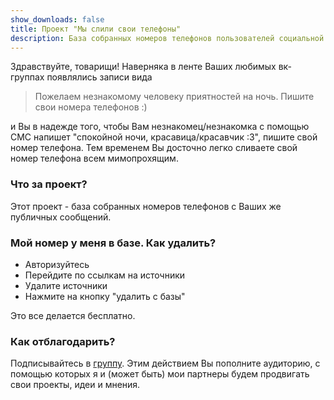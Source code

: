 ```yaml
---
show_downloads: false
title: Проект "Мы слили свои телефоны"
description: База собранных номеров телефонов пользователей социальной сети ВКонтакте
---
```

Здравствуйте, товарищи! Наверняка в ленте Ваших любимых вк-группах появлялись записи вида

> Пожелаем незнакомому человеку приятностей на ночь.
> Пишите свои номера телефонов :)

и Вы в надежде того, чтобы Вам незнакомец/незнакомка с помощью СМС напишет "спокойной ночи, красавица/красавчик :3", пишите свой номер телефона. Тем временем Вы досточно легко сливаете свой номер телефона всем мимопрохящим.

### Что за проект?

Этот проект - база собранных номеров телефонов с Ваших же публичных сообщений.

### Мой номер у меня в базе. Как удалить?

- Авторизуйтесь
- Перейдите по ссылкам на источники
- Удалите источники
- Нажмите на кнопку "удалить с базы"

Это все делается бесплатно.

### Как отблагодарить?

Подписывайтесь в [группу](https://vk.com/club126136859). Этим действием Вы пополните аудиторию, с помощью которых я и (может быть) мои партнеры будем продвигать свои проекты, идеи и мнения.
